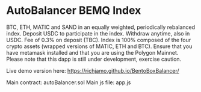 # AutoBalancer BEMQ Index
BTC, ETH, MATIC and SAND in an equally weighted, periodically rebalanced index.
Deposit USDC to participate in the index. Withdraw anytime, also in USDC. Fee of 0.3% on deposit (TBC).
Index is 100% composed of the four crypto assets (wrapped versions of MATIC, ETH and BTC).
Ensure that you have metamask installed and that you are using the Polygon Mainnet.
Please note that this dapp is still under development, exercise caution.

Live demo version here: https://richjamo.github.io/BentoBoxBalancer/

Main contract: autoBalancer.sol
Main js file: app.js
